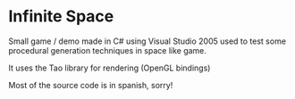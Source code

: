 Infinite Space
==============

Small game / demo made in C# using Visual Studio 2005 used to test some procedural generation techniques in space like game.

It uses the Tao library for rendering (OpenGL bindings)

Most of the source code is in spanish, sorry!